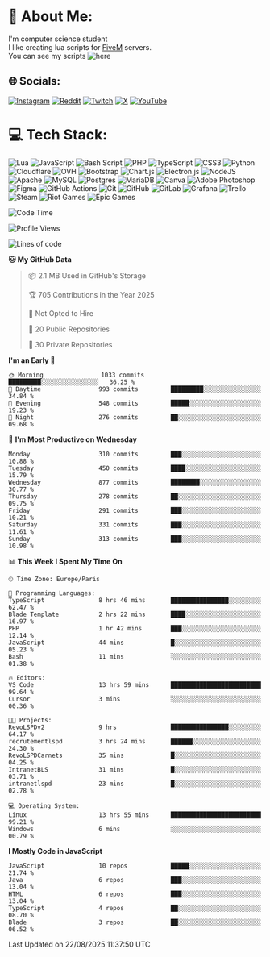 # 💫 About Me:
I'm computer science student
<br>I like creating lua scripts for <a href="https://fivem.net" target="_blank">FiveM</a> servers.
<br>You can see my scripts ![here](https://github.com/yazouv?tab=repositories&q=&type=&language=lua&sort=)


## 🌐 Socials:
[![Instagram](https://img.shields.io/badge/Instagram-%23E4405F.svg?logo=Instagram&logoColor=white)](https://instagram.com/yazouv) [![Reddit](https://img.shields.io/badge/Reddit-%23FF4500.svg?logo=Reddit&logoColor=white)](https://reddit.com/user/yazouv) [![Twitch](https://img.shields.io/badge/Twitch-%239146FF.svg?logo=Twitch&logoColor=white)](https://twitch.tv/yazouv) [![X](https://img.shields.io/badge/X-black.svg?logo=X&logoColor=white)](https://x.com/yazouv) [![YouTube](https://img.shields.io/badge/YouTube-%23FF0000.svg?logo=YouTube&logoColor=white)](https://youtube.com/@@yazouv) 

# 💻 Tech Stack:
![Lua](https://img.shields.io/badge/lua-%232C2D72.svg?style=for-the-badge&logo=lua&logoColor=white) ![JavaScript](https://img.shields.io/badge/javascript-%23323330.svg?style=for-the-badge&logo=javascript&logoColor=%23F7DF1E) ![Bash Script](https://img.shields.io/badge/bash_script-%23121011.svg?style=for-the-badge&logo=gnu-bash&logoColor=white) ![PHP](https://img.shields.io/badge/php-%23777BB4.svg?style=for-the-badge&logo=php&logoColor=white) ![TypeScript](https://img.shields.io/badge/typescript-%23007ACC.svg?style=for-the-badge&logo=typescript&logoColor=white) ![CSS3](https://img.shields.io/badge/css3-%231572B6.svg?style=for-the-badge&logo=css3&logoColor=white) ![Python](https://img.shields.io/badge/python-3670A0?style=for-the-badge&logo=python&logoColor=ffdd54) ![Cloudflare](https://img.shields.io/badge/Cloudflare-F38020?style=for-the-badge&logo=Cloudflare&logoColor=white) ![OVH](https://img.shields.io/badge/ovh-%23123F6D.svg?style=for-the-badge&logo=ovh&logoColor=#123F6D) ![Bootstrap](https://img.shields.io/badge/bootstrap-%238511FA.svg?style=for-the-badge&logo=bootstrap&logoColor=white) ![Chart.js](https://img.shields.io/badge/chart.js-F5788D.svg?style=for-the-badge&logo=chart.js&logoColor=white) ![Electron.js](https://img.shields.io/badge/Electron-191970?style=for-the-badge&logo=Electron&logoColor=white) ![NodeJS](https://img.shields.io/badge/node.js-6DA55F?style=for-the-badge&logo=node.js&logoColor=white) ![Apache](https://img.shields.io/badge/apache-%23D42029.svg?style=for-the-badge&logo=apache&logoColor=white) ![MySQL](https://img.shields.io/badge/mysql-4479A1.svg?style=for-the-badge&logo=mysql&logoColor=white) ![Postgres](https://img.shields.io/badge/postgres-%23316192.svg?style=for-the-badge&logo=postgresql&logoColor=white) ![MariaDB](https://img.shields.io/badge/MariaDB-003545?style=for-the-badge&logo=mariadb&logoColor=white) ![Canva](https://img.shields.io/badge/Canva-%2300C4CC.svg?style=for-the-badge&logo=Canva&logoColor=white) ![Adobe Photoshop](https://img.shields.io/badge/adobe%20photoshop-%2331A8FF.svg?style=for-the-badge&logo=adobe%20photoshop&logoColor=white) ![Figma](https://img.shields.io/badge/figma-%23F24E1E.svg?style=for-the-badge&logo=figma&logoColor=white) ![GitHub Actions](https://img.shields.io/badge/github%20actions-%232671E5.svg?style=for-the-badge&logo=githubactions&logoColor=white) ![Git](https://img.shields.io/badge/git-%23F05033.svg?style=for-the-badge&logo=git&logoColor=white) ![GitHub](https://img.shields.io/badge/github-%23121011.svg?style=for-the-badge&logo=github&logoColor=white) ![GitLab](https://img.shields.io/badge/gitlab-%23181717.svg?style=for-the-badge&logo=gitlab&logoColor=white) ![Grafana](https://img.shields.io/badge/grafana-%23F46800.svg?style=for-the-badge&logo=grafana&logoColor=white) ![Trello](https://img.shields.io/badge/Trello-%23026AA7.svg?style=for-the-badge&logo=Trello&logoColor=white) ![Steam](https://img.shields.io/badge/steam-%23000000.svg?style=for-the-badge&logo=steam&logoColor=white) ![Riot Games](https://img.shields.io/badge/riotgames-D32936.svg?style=for-the-badge&logo=riotgames&logoColor=white) ![Epic Games](https://img.shields.io/badge/epicgames-%23313131.svg?style=for-the-badge&logo=epicgames&logoColor=white)
 
<!--START_SECTION:waka-->
![Code Time](http://img.shields.io/badge/Code%20Time-1%2C521%20hrs%2055%20mins-blue)

![Profile Views](http://img.shields.io/badge/Profile%20Views-0-blue)

![Lines of code](https://img.shields.io/badge/From%20Hello%20World%20I%27ve%20Written-28.4%20million%20lines%20of%20code-blue)

**🐱 My GitHub Data** 

> 📦 2.1 MB Used in GitHub's Storage 
 > 
> 🏆 705 Contributions in the Year 2025
 > 
> 🚫 Not Opted to Hire
 > 
> 📜 20 Public Repositories 
 > 
> 🔑 30 Private Repositories 
 > 
**I'm an Early 🐤** 

```text
🌞 Morning                1033 commits        █████████░░░░░░░░░░░░░░░░   36.25 % 
🌆 Daytime                993 commits         █████████░░░░░░░░░░░░░░░░   34.84 % 
🌃 Evening                548 commits         █████░░░░░░░░░░░░░░░░░░░░   19.23 % 
🌙 Night                  276 commits         ██░░░░░░░░░░░░░░░░░░░░░░░   09.68 % 
```
📅 **I'm Most Productive on Wednesday** 

```text
Monday                   310 commits         ███░░░░░░░░░░░░░░░░░░░░░░   10.88 % 
Tuesday                  450 commits         ████░░░░░░░░░░░░░░░░░░░░░   15.79 % 
Wednesday                877 commits         ████████░░░░░░░░░░░░░░░░░   30.77 % 
Thursday                 278 commits         ██░░░░░░░░░░░░░░░░░░░░░░░   09.75 % 
Friday                   291 commits         ███░░░░░░░░░░░░░░░░░░░░░░   10.21 % 
Saturday                 331 commits         ███░░░░░░░░░░░░░░░░░░░░░░   11.61 % 
Sunday                   313 commits         ███░░░░░░░░░░░░░░░░░░░░░░   10.98 % 
```


📊 **This Week I Spent My Time On** 

```text
🕑︎ Time Zone: Europe/Paris

💬 Programming Languages: 
TypeScript               8 hrs 46 mins       ████████████████░░░░░░░░░   62.47 % 
Blade Template           2 hrs 22 mins       ████░░░░░░░░░░░░░░░░░░░░░   16.97 % 
PHP                      1 hr 42 mins        ███░░░░░░░░░░░░░░░░░░░░░░   12.14 % 
JavaScript               44 mins             █░░░░░░░░░░░░░░░░░░░░░░░░   05.23 % 
Bash                     11 mins             ░░░░░░░░░░░░░░░░░░░░░░░░░   01.38 % 

🔥 Editors: 
VS Code                  13 hrs 59 mins      █████████████████████████   99.64 % 
Cursor                   3 mins              ░░░░░░░░░░░░░░░░░░░░░░░░░   00.36 % 

🐱‍💻 Projects: 
RevoLSPDv2               9 hrs               ████████████████░░░░░░░░░   64.17 % 
recrutementlspd          3 hrs 24 mins       ██████░░░░░░░░░░░░░░░░░░░   24.30 % 
RevoLSPDCarnets          35 mins             █░░░░░░░░░░░░░░░░░░░░░░░░   04.25 % 
IntranetBLS              31 mins             █░░░░░░░░░░░░░░░░░░░░░░░░   03.71 % 
intranetlspd             23 mins             █░░░░░░░░░░░░░░░░░░░░░░░░   02.78 % 

💻 Operating System: 
Linux                    13 hrs 55 mins      █████████████████████████   99.21 % 
Windows                  6 mins              ░░░░░░░░░░░░░░░░░░░░░░░░░   00.79 % 
```

**I Mostly Code in JavaScript** 

```text
JavaScript               10 repos            █████░░░░░░░░░░░░░░░░░░░░   21.74 % 
Java                     6 repos             ███░░░░░░░░░░░░░░░░░░░░░░   13.04 % 
HTML                     6 repos             ███░░░░░░░░░░░░░░░░░░░░░░   13.04 % 
TypeScript               4 repos             ██░░░░░░░░░░░░░░░░░░░░░░░   08.70 % 
Blade                    3 repos             ██░░░░░░░░░░░░░░░░░░░░░░░   06.52 % 
```




 Last Updated on 22/08/2025 11:37:50 UTC
<!--END_SECTION:waka-->

<!--START_SECTION:SHOW_PROJECTS-->
<!--END_SECTION:SHOW_PROJECTS-->

<!--START_SECTION:SHOW_LINES_OF_CODE-->
<!--END_SECTION:SHOW_LINES_OF_CODE-->

<!--START_SECTION:SHOW_TOTAL_CODE_TIME-->
<!--END_SECTION:SHOW_TOTAL_CODE_TIME-->

<!--START_SECTION:SHOW_COMMIT-->
<!--END_SECTION:SHOW_COMMIT-->

<!--START_SECTION:SHOW_DAYS_OF_WEEK-->
<!--END_SECTION:SHOW_DAYS_OF_WEEK-->

<!--START_SECTION:SHOW_LANGUAGE-->
<!--END_SECTION:SHOW_LANGUAGE-->

<!--START_SECTION:SHOW_PROFILE_VIEWS-->
<!--END_SECTION:SHOW_PROFILE_VIEWS-->

<!--START_SECTION:SHOW_TIMEZONE-->
<!--END_SECTION:SHOW_TIMEZONE-->

<!--START_SECTION:SHOW_LANGUAGE_PER_REPO-->
<!--END_SECTION:SHOW_LANGUAGE_PER_REPO-->

<!--START_SECTION:SHOW_SHORT_INFO-->
<!--END_SECTION:SHOW_SHORT_INFO-->
